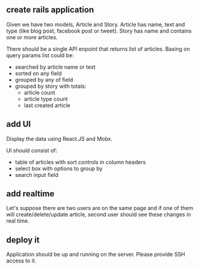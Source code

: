 ## create rails application

Given we have two models, Article and Story. Article has name, text and type (like blog post, facebook post or tweet).
Story has name and contains one or more articles.

There should be a single API enpoint that returns list of articles. Basing on query params list could be:

 - searched by article name or text
 - sorted on any field
 - grouped by any of field
 - grouped by story with totals:
   - article count
   - article type count
   - last created article


## add UI

Display the data using React.JS and Mobx.

UI should consist of:

- table of articles with sort controls in column headers
- select box with options to group by
- search input field


## add realtime

Let's suppose there are two users are on the same page and if one of them will create/delete/update article, second user should see these changes in real time.


## deploy it

Application should be up and running on the server. Please provide SSH access to it.
